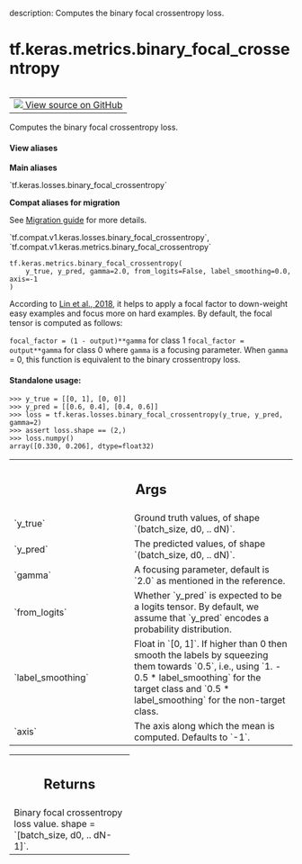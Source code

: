 description: Computes the binary focal crossentropy loss.

<div itemscope itemtype="http://developers.google.com/ReferenceObject">
<meta itemprop="name" content="tf.keras.metrics.binary_focal_crossentropy" />
<meta itemprop="path" content="Stable" />
</div>

# tf.keras.metrics.binary_focal_crossentropy

<!-- Insert buttons and diff -->

<table class="tfo-notebook-buttons tfo-api nocontent" align="left">
<td>
  <a target="_blank" href="https://github.com/keras-team/keras/tree/v2.9.0/keras/losses.py#L1971-L2034">
    <img src="https://www.tensorflow.org/images/GitHub-Mark-32px.png" />
    View source on GitHub
  </a>
</td>
</table>



Computes the binary focal crossentropy loss.

<section class="expandable">
  <h4 class="showalways">View aliases</h4>
  <p>
<b>Main aliases</b>
<p>`tf.keras.losses.binary_focal_crossentropy`</p>

<b>Compat aliases for migration</b>
<p>See
<a href="https://www.tensorflow.org/guide/migrate">Migration guide</a> for
more details.</p>
<p>`tf.compat.v1.keras.losses.binary_focal_crossentropy`, `tf.compat.v1.keras.metrics.binary_focal_crossentropy`</p>
</p>
</section>

<pre class="devsite-click-to-copy prettyprint lang-py tfo-signature-link">
<code>tf.keras.metrics.binary_focal_crossentropy(
    y_true, y_pred, gamma=2.0, from_logits=False, label_smoothing=0.0, axis=-1
)
</code></pre>



<!-- Placeholder for "Used in" -->

According to [Lin et al., 2018](https://arxiv.org/pdf/1708.02002.pdf), it
helps to apply a focal factor to down-weight easy examples and focus more on
hard examples. By default, the focal tensor is computed as follows:

`focal_factor = (1 - output)**gamma` for class 1
`focal_factor = output**gamma` for class 0
where `gamma` is a focusing parameter. When `gamma` = 0, this function is
equivalent to the binary crossentropy loss.

#### Standalone usage:



```
>>> y_true = [[0, 1], [0, 0]]
>>> y_pred = [[0.6, 0.4], [0.4, 0.6]]
>>> loss = tf.keras.losses.binary_focal_crossentropy(y_true, y_pred, gamma=2)
>>> assert loss.shape == (2,)
>>> loss.numpy()
array([0.330, 0.206], dtype=float32)
```

<!-- Tabular view -->
 <table class="responsive fixed orange">
<colgroup><col width="214px"><col></colgroup>
<tr><th colspan="2"><h2 class="add-link">Args</h2></th></tr>

<tr>
<td>
`y_true`
</td>
<td>
Ground truth values, of shape `(batch_size, d0, .. dN)`.
</td>
</tr><tr>
<td>
`y_pred`
</td>
<td>
The predicted values, of shape `(batch_size, d0, .. dN)`.
</td>
</tr><tr>
<td>
`gamma`
</td>
<td>
A focusing parameter, default is `2.0` as mentioned in the reference.
</td>
</tr><tr>
<td>
`from_logits`
</td>
<td>
Whether `y_pred` is expected to be a logits tensor. By default,
we assume that `y_pred` encodes a probability distribution.
</td>
</tr><tr>
<td>
`label_smoothing`
</td>
<td>
Float in `[0, 1]`. If higher than 0 then smooth the labels
by squeezing them towards `0.5`, i.e., using `1. - 0.5 * label_smoothing`
for the target class and `0.5 * label_smoothing` for the non-target class.
</td>
</tr><tr>
<td>
`axis`
</td>
<td>
The axis along which the mean is computed. Defaults to `-1`.
</td>
</tr>
</table>



<!-- Tabular view -->
 <table class="responsive fixed orange">
<colgroup><col width="214px"><col></colgroup>
<tr><th colspan="2"><h2 class="add-link">Returns</h2></th></tr>
<tr class="alt">
<td colspan="2">
Binary focal crossentropy loss value. shape = `[batch_size, d0, .. dN-1]`.
</td>
</tr>

</table>

